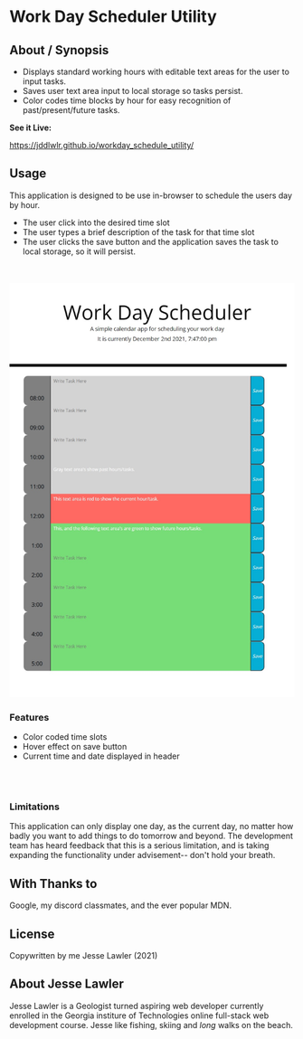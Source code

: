 
# **Work Day Scheduler Utility** 

## About / Synopsis

* Displays standard working hours with editable text areas for the user to input tasks.
* Saves user text area input to local storage so tasks persist. 
* Color codes time blocks by hour for easy recognition of past/present/future tasks.

**See it Live:** 

https://jddlwlr.github.io/workday_schedule_utility/

## Usage

This application is designed to be use in-browser to schedule the users day by hour. 
<br>

* The user click into the desired time slot
* The user types a brief description of the task for that time slot
* The user clicks the save button and the application saves the task to local storage, so it will persist.  
  <br>
  <br>

![Site overview image](https://github.com/jddlwlr/workday_schedule_utility/blob/main/assets/SiteImage.png?raw=true)

### Features

* Color coded time slots
* Hover effect on save button
* Current time and date displayed in header
<br>
<br>


### Limitations

This application can only display one day, as the current day, no matter how badly you want to add things to do tomorrow and beyond. The development team has heard feedback that this is a serious limitation, and is taking expanding the functionality under advisement-- don't hold your breath. 

## With Thanks to

Google, my discord classmates, and the ever popular MDN. 

## License

Copywritten by me Jesse Lawler (2021)

## About Jesse Lawler

Jesse Lawler is a Geologist turned aspiring web developer currently enrolled in the Georgia institure of Technologies online full-stack web development course. Jesse like fishing, skiing and _long_ walks on the beach. 

